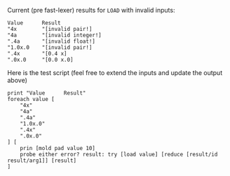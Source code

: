 Current (pre fast-lexer) results for `LOAD` with invalid inputs:

```
Value      Result
"4x        "[invalid pair!]
"4a        "[invalid integer!]
".4a       "[invalid float!]
"1.0x.0    "[invalid pair!]
".4x       "[0.4 x]
".0x.0     "[0.0 x.0]
```

Here is the test script (feel free to extend the inputs and update the output above)
```Red
print "Value      Result"
foreach value [
	"4x"
	"4a"
	".4a"
	"1.0x.0"
	".4x"
	".0x.0"
] [
	prin [mold pad value 10]
	probe either error? result: try [load value] [reduce [result/id result/arg1]] [result]
]
```